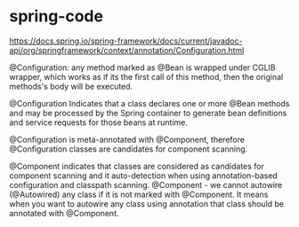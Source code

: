 # spring-code
https://docs.spring.io/spring-framework/docs/current/javadoc-api/org/springframework/context/annotation/Configuration.html

@Configuration:  any method marked as @Bean is wrapped under CGLIB wrapper,
which works as if its the first call of this method, then the original methods's body will be executed.

@Configuration Indicates that a class declares one or more @Bean methods and 
may be processed by the Spring container to generate bean definitions and 
service requests for those beans at runtime.

@Configuration is meta-annotated with @Component,
therefore @Configuration classes are candidates for component scanning.


@Component indicates that classes are considered as candidates for component scanning 
and it auto-detection 
when using annotation-based configuration and classpath scanning.
@Component - we cannot autowire (@Autowired) any class if it is not marked with @Component. It means 
when you want to autowire any class using annotation that class should be annotated with @Component.




